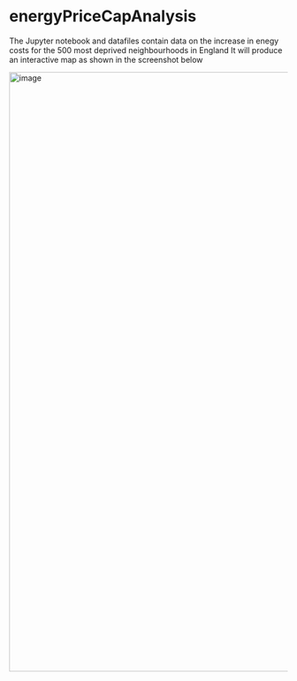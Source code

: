 # energyPriceCapAnalysis

The Jupyter notebook and datafiles contain data on the increase in enegy costs for the 500 most deprived neighbourhoods in England
It will produce an interactive map as shown in the screenshot below

<img width="1083" alt="image" src="https://user-images.githubusercontent.com/4700433/185172036-c3bff586-d6ed-4547-943e-2a70191e085c.png">
